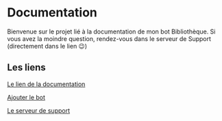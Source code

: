 # Documentation

Bienvenue sur le projet lié à la documentation de mon bot Bibliothèque.
Si vous avez la moindre question, rendez-vous dans le serveur de Support (directement dans le lien 😉)

## Les liens

[Le lien de la documentation](https://vincentdiribarne.github.io/BiblioDoc/bibliotheque.html)

[Ajouter le bot](
https://discord.com/api/oauth2/authorize?client_id=839241419439734864&permissions=8&scope=bot)

[Le serveur de support](https://discord.gg/WbPJ39K6r5)